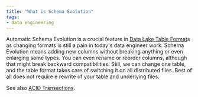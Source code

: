 ```yaml
---
title: "What is Schema Evolution"
tags:
- data engineering
---
```

Automatic Schema Evolution is a crucial feature in [Data Lake Table Format](term/data%20lake%20table%20format.md)s as changing formats is still a pain in today's data engineer work. Schema Evolution means adding new columns without breaking anything or even enlarging some types. You can even rename or reorder columns, although that might break backward compatibilities. Still, we can change one table, and the table format takes care of switching it on all distributed files. Best of all does not require e rewrite of your table and underlying files.

See also [ACID Transactions](term/acid%20transactions.md).